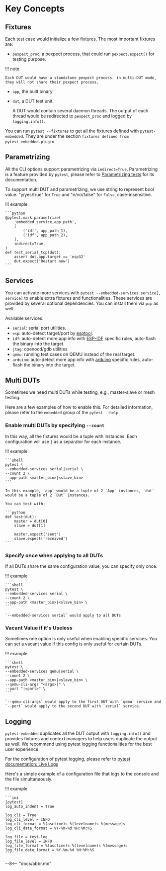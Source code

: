 # Key Concepts

## Fixtures

Each test case would initialize a few fixtures. The most important fixtures are:

- `pexpect_proc`, a pexpect process, that could run `pexpect.expect()` for testing purpose.
  
!!! note

    Each DUT would have a standalone pexpect process. in multi-DUT mode, they will not share their pexpect process.

- `app`, the built binary
- `dut`, a DUT test unit.

    A DUT would contain several daemon threads. The output of each thread would be redirected to `pexpect_proc` and logged by `logging.info()`.

You can run `pytest --fixtures` to get all the fixtures defined with `pytest-embedded`.
They are under the section `fixtures defined from pytest_embedded.plugin`.

## Parametrizing

All the CLI options support parametrizing via `indirect=True`. Parametrizing is a feature provided by `pytest`,
please refer to [Parametrizing tests](https://docs.pytest.org/en/latest/example/parametrize.html) for its documentation.

To support multi DUT and parametrizing, we use string to represent bool value.
"y/yes/true" for `True` and "n/no/false" for `False`, case-insensitive.

!!! example

    ```python
    @pytest.mark.parametrize(
        'embedded_service,app_path',
        [
            ('idf', app_path_1),
            ('idf', app_path_2),
        ],
        indirect=True,
    )
    def test_serial_tcp(dut):
        assert dut.app.target == 'esp32'
        dut.expect('Restart now')
    ```
## Services

You can activate more services with `pytest --embedded-services service[, service]` to enable extra fixtures and functionalities.
These services are provided by several optional dependencies. You can install them via `pip` as well.

Available services:

- `serial`: serial port utilities.
- `esp`: auto-detect target/port by [esptool](https://github.com/espressif/esptool).
- `idf`: auto-detect more app info with [ESP-IDF](https://github.com/espressif/esp-idf) specific rules, auto-flash the binary into the target.
- `jtag`: openocd/gdb utilities
- `qemu`: running test cases on QEMU instead of the real target.
- `arduino`: auto-detect more app info with [arduino](https://github.com/arduino/Arduino) specific rules, auto-flash the binary into the target.

## Multi DUTs

Sometimes we need multi DUTs while testing, e.g., master-slave or mesh testing.

Here are a few examples of how to enable this. For detailed information, please refer to the `embedded` group of the `pytest --help`.

### Enable multi DUTs by specifying `--count`

In this way, all the fixtures would be a tuple with instances. Each configuration will use `|` as a separator for each instance.

!!! example
    
    ```shell
    pytest \
    --embedded-services serial|serial \
    --count 2 \
    --app-path <master_bin>|<slave_bin>
    ```
  
    In this example, `app` would be a tuple of 2 `App` instances, `dut` would be a tuple of 2 `Dut` Instances.
  
    You can test with:
  
    ```python
    def test(dut):
        master = dut[0]
        slave = dut[1]
  
        master.expect('sent')
        slave.expect('received')
    ```

### Specify once when applying to all DUTs

If all DUTs share the same configuration value, you can specify only once.

!!! example
      
    ```shell
    pytest \
    --embedded-services serial \
    --count 2 \
    --app-path <master_bin>|<slave_bin> \
    ```

    `--embedded-services serial` would apply to all DUTs

### Vacant Value if it's Useless

Sometimes one option is only useful when enabling specific services. You can set a vacant value if this config is only useful for certain DUTs.

!!! example
      
    ```shell
    pytest \
    --embedded-services qemu|serial \
    --count 2 \
    --app-path <master_bin>|<slave_bin> \
    --qemu-cli-args "<args>|" \
    --port "|<port>" \
    ```
  
    `--qemu-cli-args` would apply to the first DUT with `qemu` service and `--port` would apply to the second DUT with `serial` service.

## Logging

`pytest-embedded` duplicates all the DUT output with `logging.info()` and provides fixtures and context managers to help users duplicate the output as well.
We recommend using pytest logging functionalities for the best user experience.

For the configuration of pytest logging, please refer to [pytest documentation: Live Logs](https://docs.pytest.org/en/stable/logging.html#live-logs)

Here's a simple example of a configuration file that logs to the console and the file simultaneously.

!!! example

    ```ini
    [pytest]
    log_auto_indent = True

    log_cli = True
    log_cli_level = INFO
    log_cli_format = %(asctime)s %(levelname)s %(message)s
    log_cli_date_format = %Y-%m-%d %H:%M:%S

    log_file = test.log
    log_file_level = INFO
    log_file_format = %(asctime)s %(levelname)s %(message)s
    log_file_date_format = %Y-%m-%d %H:%M:%S
    ```

--8<-- "docs/abbr.md"
